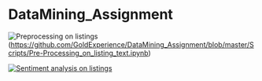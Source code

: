 # DataMining_Assignment

<!-- [![Preprocessing on listings](https://colab.research.google.com/assets/colab-badge.svg)](https://github.com/GoldExperience/DataMining_Assignment/blob/master/Scripts/Pre-Processing_on_listing_text.ipynb) -->

![Preprocessing on listings](https://img.shields.io/badge/language-swift-yellowgreen.svg?style=flat-square)(https://github.com/GoldExperience/DataMining_Assignment/blob/master/Scripts/Pre-Processing_on_listing_text.ipynb)

[![Sentiment analysis on listings](https://colab.research.google.com/assets/colab-badge.svg)](https://github.com/GoldExperience/DataMining_Assignment/blob/master/Scripts/Sentiment_Listings_2_ways.ipynb)



